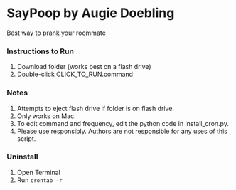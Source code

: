 # SayPoop by Augie Doebling

Best way to prank your roommate

### Instructions to Run
1. Download folder (works best on a flash drive)
2. Double-click CLICK_TO_RUN.command

### Notes
1. Attempts to eject flash drive if folder is on flash drive.
2. Only works on Mac.
3. To edit command and frequency, edit the python code in install_cron.py.
4. Please use responsibly. Authors are not responsible for any uses of this script.

### Uninstall
1. Open Terminal
2. Run `crontab -r`
